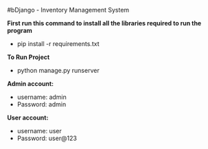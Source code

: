 #bDjango - Inventory Management System

<b> First run this command to install all the libraries required to run the program </b>
- pip install -r requirements.txt

<b> To Run Project </b>
- python manage.py runserver

<b> Admin account: </b>
- username: admin
- Password: admin

<b> User account: </b>
- username: user
- Password: user@123
